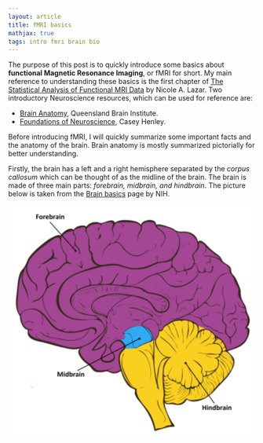 ```yaml
---
layout: article
title: fMRI basics
mathjax: true
tags: intro fmri brain bio
---
```


The purpose of this post is to quickly introduce some basics about **functional Magnetic Resonance Imaging**, or fMRI for short. My main reference to understanding these basics is the first chapter of [The Statistical Analysis of Functional MRI Data](https://doi.org/10.1007/978-0-387-78191-4) by Nicole A. Lazar. Two introductory Neuroscience resources, which can be used for reference are:
* [Brain Anatomy](https://qbi.uq.edu.au/brain/brain-anatomy), Queensland Brain Institute.
* [Foundations of Neuroscience](https://openbooks.lib.msu.edu/neuroscience/), Casey Henley.

Before introducing fMRI, I will quickly summarize some important facts and the anatomy of the brain. Brain anatomy is mostly summarized pictorially for better understanding. 

Firstly, the brain has a left and a right hemisphere separated by the *corpus callosum* which can be thought of as the midline of the brain. The brain is made of three main parts: *forebrain, midbrain, and hindbrain*. The picture below is taken from the [Brain basics](https://www.ninds.nih.gov/health-information/public-education/brain-basics/brain-basics-know-your-brain) page by NIH.

![Parts](/images/parts.png)



